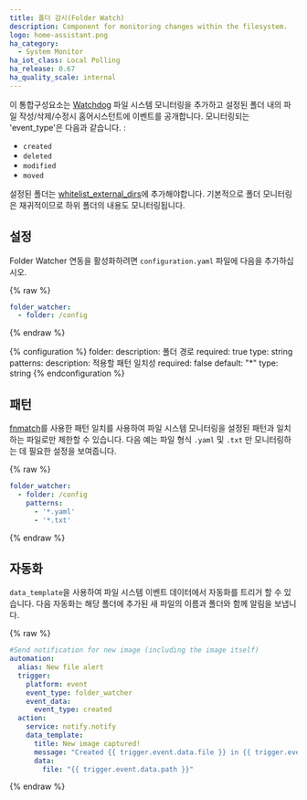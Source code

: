 ```yaml
---
title: 폴더 감시(Folder Watch)
description: Component for monitoring changes within the filesystem.
logo: home-assistant.png
ha_category:
  - System Monitor
ha_iot_class: Local Polling
ha_release: 0.67
ha_quality_scale: internal
---
```


이 통합구성요소는 [Watchdog](https://pythonhosted.org/watchdog/) 파일 시스템 모니터링을 추가하고 설정된 폴더 내의 파일 작성/삭제/수정시 홈어시스턴트에 이벤트를 공개합니다. 모니터링되는 'event_type'은 다음과 같습니다. :

* `created`
* `deleted`
* `modified`
* `moved`

설정된 폴더는 [whitelist_external_dirs](/docs/configuration/basic/)에 추가해야합니다. 기본적으로 폴더 모니터링은 재귀적이므로 하위 폴더의 내용도 모니터링됩니다. 

## 설정

Folder Watcher 연동을 활성화하려면 `configuration.yaml` 파일에 다음을 추가하십시오.

{% raw %}
```yaml
folder_watcher:
  - folder: /config
```
{% endraw %}

{% configuration %}
folder:
  description: 폴더 경로
  required: true
  type: string
patterns:
  description: 적용할 패턴 일치성
  required: false
  default: "*"
  type: string
{% endconfiguration %}

## 패턴 

[fnmatch](https://docs.python.org/3.6/library/fnmatch.html)를 사용한 패턴 일치를 사용하여 파일 시스템 모니터링을 설정된 패턴과 일치하는 파일로만 제한할 수 있습니다. 다음 예는 파일 형식 `.yaml` 및 `.txt` 만 모니터링하는 데 필요한 설정을 보여줍니다.

{% raw %}
```yaml
folder_watcher:
  - folder: /config
    patterns:
      - '*.yaml'
      - '*.txt'
```
{% endraw %}

## 자동화

`data_template`을 사용하여 파일 시스템 이벤트 데이터에서 자동화를 트리거 할 수 있습니다. 다음 자동화는 해당 폴더에 추가된 새 파일의 이름과 폴더와 함께 알림을 보냅니다.

{% raw %}
```yaml
#Send notification for new image (including the image itself)
automation:
  alias: New file alert
  trigger:
    platform: event
    event_type: folder_watcher
    event_data:
      event_type: created
  action:
    service: notify.notify
    data_template:
      title: New image captured!
      message: "Created {{ trigger.event.data.file }} in {{ trigger.event.data.folder }}"
      data:
        file: "{{ trigger.event.data.path }}"
```
{% endraw %}
